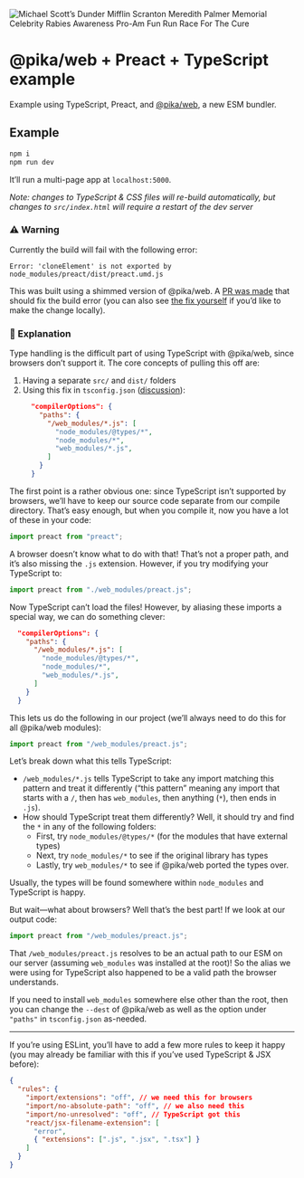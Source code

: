 ![Michael Scott’s Dunder Mifflin
        Scranton Meredith Palmer Memorial Celebrity Rabies Awareness Pro-Am Fun
        Run Race For The Cure](./src/static/michaelscottsdundermifflinscrantonmeredithpalmermemorialcelebrityrabiesawarenessproamfunrunraceforthecure.gif)

# @pika/web + Preact + TypeScript example

Example using TypeScript, Preact, and [@pika/web][@pika/web], a new ESM bundler.

## Example

```bash
npm i
npm run dev
```

It’ll run a multi-page app at `localhost:5000`.

_Note: changes to TypeScript & CSS files will re-build automatically, but
changes to `src/index.html` will require a restart of the dev server_

### ⚠️ Warning

Currently the build will fail with the following error:

```
Error: 'cloneElement' is not exported by node_modules/preact/dist/preact.umd.js
```

This was built using a shimmed version of @pika/web. A [PR was
made][fix-preact] that should fix the build error (you can also see [the fix
yourself][fix-preact] if you’d like to make the change locally).

### 💁 Explanation

Type handling is the difficult part of using TypeScript with @pika/web, since
browsers don’t support it. The core concepts of pulling this off are:

1. Having a separate `src/` and `dist/` folders
1. Using this fix in `tsconfig.json` ([discussion][tsconfig]):
   ```json
     "compilerOptions": {
       "paths": {
         "/web_modules/*.js": [
           "node_modules/@types/*",
           "node_modules/*",
           "web_modules/*.js",
         ]
       }
     }
   ```

The first point is a rather obvious one: since TypeScript isn’t supported by
browsers, we’ll have to keep our source code separate from our compile
directory. That’s easy enough, but when you compile it, now you have a lot of
these in your code:

```js
import preact from "preact";
```

A browser doesn’t know what to do with that! That’s not a proper path, and
it’s also missing the `.js` extension. However, if you try modifying your TypeScript to:

```ts
import preact from "./web_modules/preact.js";
```

Now TypeScript can’t load the files! However, by aliasing these imports a
special way, we can do something clever:

```json
  "compilerOptions": {
    "paths": {
      "/web_modules/*.js": [
        "node_modules/@types/*",
        "node_modules/*",
        "web_modules/*.js",
      ]
    }
  }
```

This lets us do the following in our project (we’ll always need to do this
for all @pika/web modules):

```ts
import preact from "/web_modules/preact.js";
```

Let’s break down what this tells TypeScript:

- `/web_modules/*.js` tells TypeScript to take any import matching this
  pattern and treat it differently (“this pattern” meaning any import that
  starts with a `/`, then has `web_modules`, then anything (`*`), then ends in
  `.js`).
- How should TypeScript treat them differently? Well, it should try and find the `*` in any of the following folders:
  - First, try `node_modules/@types/*` (for the modules that have external types)
  - Next, try `node_modules/*` to see if the original library has types
  - Lastly, try `web_modules/*` to see if @pika/web ported the types over.

Usually, the types will be found somewhere within `node_modules` and
TypeScript is happy.

But wait—what about browsers? Well that’s the best part! If we look at our output code:

```js
import preact from "/web_modules/preact.js";
```

That `/web_modules/preact.js` resolves to be an actual path to our ESM on our
server (assuming `web_modules` was installed at the root)! So the alias we
were using for TypeScript also happened to be a valid path the browser
understands.

If you need to install `web_modules` somewhere else other than the root, then
you can change the `--dest` of @pika/web as well as the option under
`"paths"` in `tsconfig.json` as-needed.

---

If you’re using ESLint, you’ll have to add a few more rules to keep it happy
(you may already be familiar with this if you’ve used TypeScript & JSX
before):

```json
{
  "rules": {
    "import/extensions": "off", // we need this for browsers
    "import/no-absolute-path": "off", // we also need this
    "import/no-unresolved": "off", // TypeScript got this
    "react/jsx-filename-extension": [
      "error",
      { "extensions": [".js", ".jsx", ".tsx"] }
    ]
  }
}
```

[@pika/web]: https://github.com/pikapkg/web
[babel-plugin]: https://github.com/dangodev/babel-plugin-import-pika-web
[fix-preact]: https://github.com/pikapkg/web/pull/101
[tsconfig]: https://github.com/pikapkg/web/issues/4#issuecomment-469094924
